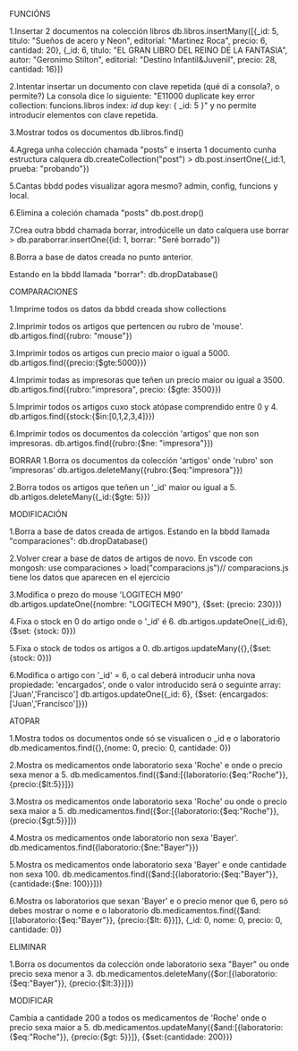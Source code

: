 FUNCIÓNS

1.Insertar 2 documentos na colección libros
db.libros.insertMany([{_id: 5, titulo: "Sueños de acero y Neon", editorial: "Martinez Roca", precio: 6, cantidad: 20}, {_id: 6, titulo: "EL GRAN LIBRO DEL REINO DE LA FANTASIA", autor: "Geronimo Stilton", editorial: "Destino Infantil&Juvenil", precio: 28, cantidad: 16}])

2.Intentar insertar un documento con clave repetida (qué di a consola?, o permite?)
La consola dice lo siguiente: "E11000 duplicate key error collection: funcions.libros index: _id_ dup key: { _id: 5 }" y no permite introducir elementos con clave repetida.

3.Mostrar todos os documentos
db.libros.find()

4.Agrega unha colección chamada "posts" e inserta 1 documento cunha estructura calquera
db.createCollection("post") > db.post.insertOne({_id:1, prueba: "probando"})

5.Cantas bbdd podes visualizar agora mesmo?
admin, config, funcions y local.

6.Elimina a coleción chamada "posts"
db.post.drop()

7.Crea outra bbdd chamada borrar, introdúcelle un dato calquera
use borrar > db.paraborrar.insertOne({id: 1, borrar: "Seré borrado"})

8.Borra a base de datos creada no punto anterior.

Estando en la bbdd llamada "borrar": db.dropDatabase()

COMPARACIONES

1.Imprime todos os datos da bbdd creada
show collections

2.Imprimir todos os artigos que pertencen ou rubro de 'mouse'.
db.artigos.find({rubro: "mouse"})

3.Imprimir todos os artigos cun precio maior o igual a 5000.
db.artigos.find({precio:{$gte:5000}})

4.Imprimir todas as impresoras que teñen un precio maior ou igual a 3500.
db.artigos.find({rubro:"impresora", precio: {$gte: 3500}})

5.Imprimir todos os artigos cuxo stock atópase comprendido entre 0 y 4.
db.artigos.find({stock:{$in:[0,1,2,3,4]}})

6.Imprimir todos os documentos da colección 'artigos' que non son impresoras.
db.artigos.find({rubro:{$ne: "impresora"}})

BORRAR
1.Borra os documentos da colección 'artigos' onde 'rubro' son 'impresoras'
db.artigos.deleteMany({rubro:{$eq:"impresora"}})

2.Borra todos os artigos que teñen un '_id' maior ou igual a 5.
db.artigos.deleteMany({_id:{$gte: 5}})

MODIFICACIÓN

1.Borra a base de datos creada de artigos.
Estando en la bbdd llamada "comparaciones": db.dropDatabase()

2.Volver crear a base de datos de artigos de novo.
En vscode con mongosh: use comparaciones > load("comparacions.js")// comparacions.js tiene los datos que aparecen en el ejercicio

3.Modifica o prezo do mouse 'LOGITECH M90'
db.artigos.updateOne({nombre: "LOGITECH M90"}, {$set: {precio: 230}})

4.Fixa o stock en 0 do artigo onde o '_id' é 6.
db.artigos.updateOne({_id:6}, {$set: {stock: 0}})

5.Fixa o stock de todos os artigos a 0.
db.artigos.updateMany({},{$set:{stock: 0}})

6.Modifica o artigo con '_id' = 6, o cal deberá introducir unha nova propiedade: 'encargados', onde o valor introducido será o seguinte array: ['Juan','Francisco']
db.artigos.updateOne({_id: 6}, {$set: {encargados: ['Juan','Francisco']}})

ATOPAR

1.Mostra todos os documentos onde só se visualicen o _id e o laboratorio
db.medicamentos.find({},{nome: 0, precio: 0, cantidade: 0})

2.Mostra os medicamentos onde laboratorio sexa 'Roche' e onde o precio sexa menor a 5.
db.medicamentos.find({$and:[{laboratorio:{$eq:"Roche"}}, {precio:{$lt:5}}]})

3.Mostra os medicamentos onde laboratorio sexa 'Roche' ou onde o precio sexa maior a 5.
db.medicamentos.find({$or:[{laboratorio:{$eq:"Roche"}}, {precio:{$gt:5}}]})

4.Mostra os medicamentos onde laboratorio non sexa 'Bayer'.
db.medicamentos.find({laboratorio:{$ne:"Bayer"}})

5.Mostra os medicamentos onde laboratorio sexa 'Bayer' e onde cantidade non sexa 100.
db.medicamentos.find({$and:[{laboratorio:{$eq:"Bayer"}}, {cantidade:{$ne: 100}}]})

6.Mostra os laboratorios que sexan 'Bayer' e o precio menor que 6, pero só debes mostrar o nome e o laboratorio
db.medicamentos.find({$and:[{laboratorio:{$eq:"Bayer"}}, {precio:{$lt: 6}}]}, {_id: 0, nome: 0, precio: 0, cantidade: 0})

ELIMINAR

1.Borra os documentos da colección onde laboratorio sexa "Bayer" ou onde precio sexa menor a 3.
db.medicamentos.deleteMany({$or:[{laboratorio:{$eq:"Bayer"}}, {precio:{$lt:3}}]})

MODIFICAR

Cambia a cantidade 200 a todos os medicamentos de 'Roche' onde o precio sexa maior a 5.
db.medicamentos.updateMany({$and:[{laboratorio:{$eq:"Roche"}}, {precio:{$gt: 5}}]}, {$set:{cantidade: 200}})
